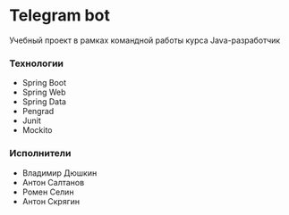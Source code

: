# Telegram bot
Учебный проект в рамках командной работы курса Java-разработчик

### Технологии
* Spring Boot
* Spring Web
* Spring Data
* Pengrad
* Junit
* Mockito

### Исполнители

* Владимир Дюшкин
* Антон Салтанов
* Ромен Селин
* Антон Скрягин


